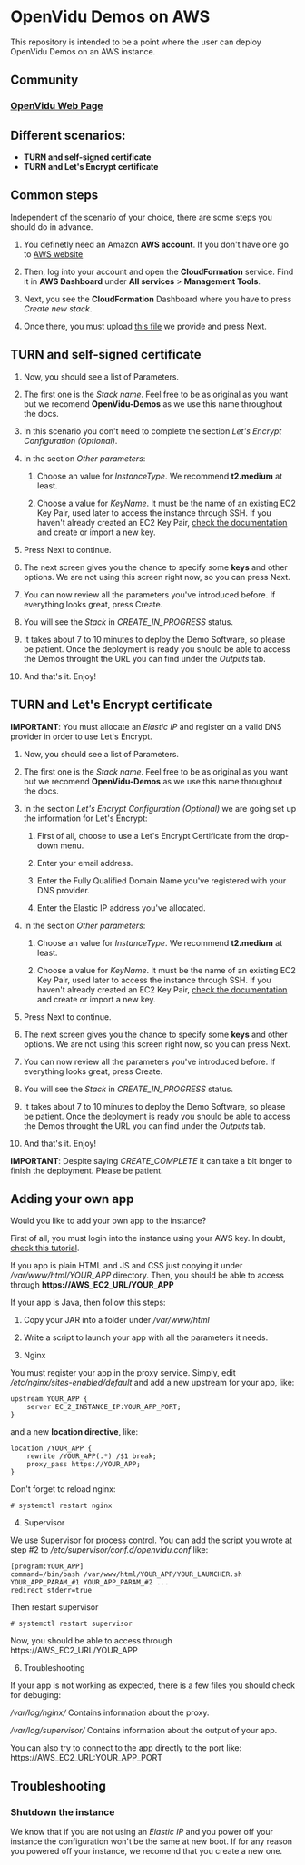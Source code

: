 # OpenVidu Demos on AWS

This repository is intended to be a point where the user can deploy OpenVidu Demos on an AWS instance.

## Community

### [OpenVidu Web Page](http://openvidu.io/)

## Different scenarios:
- __TURN and self-signed certificate__
- __TURN and Let's Encrypt certificate__

## Common steps

Independent of the scenario of your choice, there are some steps you should do in advance.

1. You definetly need an Amazon **AWS account**. If you don't have one go to [AWS website](https://www.amazon.com/ap/signin)

2. Then, log into your account and open the **CloudFormation** service. Find it in **AWS Dashboard** under **All services** > **Management Tools**.

3. Next, you see the **CloudFormation** Dashboard where you have to press *Create new stack*.

4. Once there, you must upload [this file](https://github.com/OpenVidu/openvidu-cloud-devops/blob/master/cloudformation-openvidu-demos/CF-OpenVidu-Demos-NoSignal.json) we provide and press Next.

## TURN and self-signed certificate

1. Now, you should see a list of Parameters.

2. The first one is the *Stack name*. Feel free to be as original as you want but we recomend __OpenVidu-Demos__ as we use this name throughout the docs.

3. In this scenario you don't need to complete the section *Let's Encrypt Configuration (Optional)*.

4. In the section *Other parameters*:

    1. Choose an value for *InstanceType*. We recommend __t2.medium__ at least.

    2. Choose a value for *KeyName*. It must be the name of an existing EC2 Key Pair, used later to access the instance through SSH. If you haven't already created an EC2 Key Pair, [check the documentation](http://docs.aws.amazon.com/AWSEC2/latest/UserGuide/ec2-key-pairs.html) and create or import a new key.

5. Press Next to continue.

6. The next screen gives you the chance to specify some __keys__ and other options. We are not using this screen right now, so you can press Next.

7. You can now review all the parameters you've introduced before. If everything looks great, press Create.

8. You will see the *Stack* in *CREATE_IN_PROGRESS* status.

9. It takes about 7 to 10 minutes to deploy the Demo Software, so please be patient. Once the deployment is ready you should be able to access the Demos throught the URL you can find under the *Outputs* tab.

10. And that's it. Enjoy!

## TURN and Let's Encrypt certificate

**IMPORTANT**: You must allocate an *Elastic IP* and register on a valid DNS provider in order to use Let's Encrypt.

1. Now, you should see a list of Parameters.

2. The first one is the *Stack name*. Feel free to be as original as you want but we recomend __OpenVidu-Demos__ as we use this name throughout the docs.

3. In the section *Let's Encrypt Configuration (Optional)* we are going set up the information for Let's Encrypt:

    1. First of all, choose to use a Let's Encrypt Certificate from the drop-down menu.

    2. Enter your email address.

    3. Enter the Fully Qualified Domain Name you've registered with your DNS provider.

    4. Enter the Elastic IP address you've allocated.

4. In the section *Other parameters*:

    1. Choose an value for *InstanceType*. We recommend __t2.medium__ at least.

    2. Choose a value for *KeyName*. It must be the name of an existing EC2 Key Pair, used later to access the instance through SSH. If you haven't already created an EC2 Key Pair, [check the documentation](http://docs.aws.amazon.com/AWSEC2/latest/UserGuide/ec2-key-pairs.html) and create or import a new key.

5. Press Next to continue.

6. The next screen gives you the chance to specify some __keys__ and other options. We are not using this screen right now, so you can press Next.

7. You can now review all the parameters you've introduced before. If everything looks great, press Create.

8. You will see the *Stack* in *CREATE_IN_PROGRESS* status.

9. It takes about 7 to 10 minutes to deploy the Demo Software, so please be patient. Once the deployment is ready you should be able to access the Demos throught the URL you can find under the *Outputs* tab.

10. And that's it. Enjoy!

**IMPORTANT**: Despite saying *CREATE_COMPLETE* it can take a bit longer to finish the deployment. Please be patient.

## Adding your own app

Would you like to add your own app to the instance? 

First of all, you must login into the instance using your AWS key. In doubt, [check this tutorial](http://docs.aws.amazon.com/AWSEC2/latest/UserGuide/AccessingInstancesLinux.html).

If you app is plain HTML and JS and CSS just copying it under */var/www/html/YOUR_APP* directory. Then, you should be able to access through **https://AWS_EC2_URL/YOUR_APP** 

If your app is Java, then follow this steps:

1. Copy your JAR into a folder under */var/www/html*

2. Write a script to launch your app with all the parameters it needs.

3. Nginx

You must register your app in the proxy service. Simply, edit */etc/nginx/sites-enabled/default* and add a new upstream for your app, like:

```
upstream YOUR_APP {
    server EC_2_INSTANCE_IP:YOUR_APP_PORT;
}
```

and a new **location directive**, like:

```
location /YOUR_APP {
    rewrite /YOUR_APP(.*) /$1 break;
    proxy_pass https://YOUR_APP;
}
```

Don't forget to reload nginx:

```
# systemctl restart nginx
```

4. Supervisor

We use Supervisor for process control. You can add the script you wrote at step #2 to */etc/supervisor/conf.d/openvidu.conf* like:

```
[program:YOUR_APP]
command=/bin/bash /var/www/html/YOUR_APP/YOUR_LAUNCHER.sh YOUR_APP_PARAM_#1 YOUR_APP_PARAM_#2 ...
redirect_stderr=true
```

Then restart supervisor

```
# systemctl restart supervisor
```

Now, you should be able to access through https://AWS_EC2_URL/YOUR_APP 

6. Troubleshooting

If your app is not working as expected, there is a few files you should check for debuging:

*/var/log/nginx/* Contains information about the proxy.

*/var/log/supervisor/* Contains information about the output of your app.

You can also try to connect to the app directly to the port like: https://AWS_EC2_URL:YOUR_APP_PORT

## Troubleshooting

### Shutdown the instance

We know that if you are not using an *Elastic IP* and you power off your instance the configuration won't be the same at new boot. If for any reason you powered off your instance, we recomend that you create a new one.
